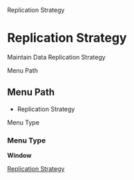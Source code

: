 
Replication Strategy
# Replication Strategy


Maintain Data Replication Strategy

Menu Path
## Menu Path



- Replication Strategy

Menu Type
### Menu Type

**Window**


[Replication Strategy](../../functional-guide/window/window-replication-strategy.md)